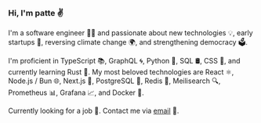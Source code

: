 ### Hi, I'm patte :v:

I'm a software engineer 👨‍💻 and passionate about new technologies 💡, early startups 🚀, reversing climate change 🌍, and strengthening democracy 🗳️.

I'm proficient in TypeScript 📚, GraphQL 🌀, Python 🐍, SQL 🛢️, CSS 🎨, and currently learning Rust 🦀.
My most beloved technologies are React ⚛️, Node.js / Bun 🌐, Next.js 🔗, PostgreSQL 🐘, Redis 🚀, Meilisearch 🔍, Prometheus 📊, Grafana 📈, and Docker 🐳.

Currently looking for a job 🧳. Contact me via [email](mailto:p@tte.io) 📧.

<!--
**patte/patte** is a ✨ _special_ ✨ repository because its `README.md` (this file) appears on your GitHub profile.

Here are some ideas to get you started:

- 🔭 I’m currently working on ...
- 🌱 I’m currently learning ...
- 👯 I’m looking to collaborate on ...
- 🤔 I’m looking for help with ...
- 💬 Ask me about ...
- 📫 How to reach me: ...
- 😄 Pronouns: ...
- ⚡ Fun fact: ...
-->
